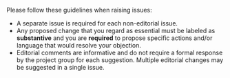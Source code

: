 Please follow these guidelines when raising issues:

* A separate issue is required for each non-editorial issue.
* Any proposed change that you regard as essential must be labeled as **substantive** and you are **required** to propose specific actions and/or language that would resolve your objection. 
* Editorial comments are informative and do not require a formal response by the project group for each suggestion. Multiple editorial changes may be suggested in a single issue.
